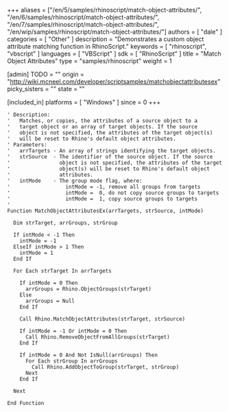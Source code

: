 +++
aliases = ["/en/5/samples/rhinoscript/match-object-attributes/", "/en/6/samples/rhinoscript/match-object-attributes/", "/en/7/samples/rhinoscript/match-object-attributes/", "/en/wip/samples/rhinoscript/match-object-attributes/"]
authors = [ "dale" ]
categories = [ "Other" ]
description = "Demonstrates a custom object attribute matching function in RhinoScript."
keywords = [ "rhinoscript", "vbscript" ]
languages = [ "VBScript" ]
sdk = [ "RhinoScript" ]
title = "Match Object Attributes"
type = "samples/rhinoscript"
weight = 1

[admin]
TODO = ""
origin = "http://wiki.mcneel.com/developer/scriptsamples/matchobjectattributesex"
picky_sisters = ""
state = ""

[included_in]
platforms = [ "Windows" ]
since = 0
+++

```vbnet
' Description:
'   Matches, or copies, the attributes of a source object to a
'   target object or an array of target objects. If the source
'   object is not specified, the attributes of the target object(s)
'   will be reset to Rhino's default object attributes.
' Parameters:
'   arrTargets - An array of strings identifying the target objects.
'   strSource  - The identifier of the source object. If the source
'                object is not specified, the attributes of the target
'                object(s) will be reset to Rhino's default object
'                attributes.
'   intMode    - The group mode flag, where:
'                  intMode = -1, remove all groups from targets
'                  intMode =  0, do not copy source groups to targets
'                  intMode =  1, copy source groups to targets
'
Function MatchObjectAttributesEx(arrTargets, strSource, intMode)

  Dim strTarget, arrGroups, strGroup

  If intMode < -1 Then
    intMode = -1
  ElseIf intMode > 1 Then
    intMode = 1
  End If

  For Each strTarget In arrTargets

    If intMode = 0 Then
      arrGroups = Rhino.ObjectGroups(strTarget)
    Else
      arrGroups = Null
    End If

    Call Rhino.MatchObjectAttributes(strTarget, strSource)

    If intMode = -1 Or intMode = 0 Then
      Call Rhino.RemoveObjectFromAllGroups(strTarget)
    End If

    If intMode = 0 And Not IsNull(arrGroups) Then
      For Each strGroup In arrGroups
      	Call Rhino.AddObjectToGroup(strTarget, strGroup)
      Next
    End If

  Next

End Function
```
